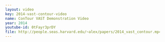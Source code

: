 ```yaml
---
layout: video
key: 2014-vast-contour-video
name: ConTour VAST Demonstration Video
year: 2014
youtube-id: 0tFayr3prDY
file: http://people.seas.harvard.edu/~alex/papers/2014_vast_contour.mp4
---
```

